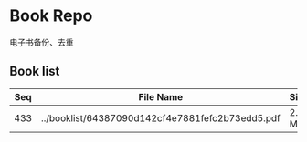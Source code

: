 Book Repo
=========

电子书备份、去重

Book list
---------

| Seq | File Name | Size | MD5 |
| --- | --------- | ---- | --- |
| 433 | ../booklist/64387090d142cf4e7881fefc2b73edd5.pdf | 2.7 MB | 64387090d142cf4e7881fefc2b73edd5 | 
